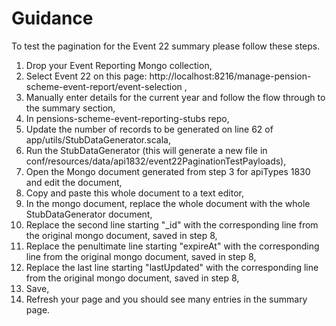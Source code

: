 # Guidance

To test the pagination for the Event 22 summary please follow these steps.

1. Drop your Event Reporting Mongo collection,
2. Select Event 22 on this page: http://localhost:8216/manage-pension-scheme-event-report/event-selection ,
3. Manually enter details for the current year and follow the flow through to the summary section,
4. In pensions-scheme-event-reporting-stubs repo,
5. Update the number of records to be generated on line 62 of app/utils/StubDataGenerator.scala,
6. Run the StubDataGenerator (this will generate a new file in conf/resources/data/api1832/event22PaginationTestPayloads),
7. Open the Mongo document generated from step 3 for apiTypes 1830 and edit the document,
8. Copy and paste this whole document to a text editor,
9. In the mongo document, replace the whole document with the whole StubDataGenerator document,
10. Replace the second line starting "_id" with the corresponding line from the original mongo document, saved in step 8,
11. Replace the penultimate line starting "expireAt" with the corresponding line from the original mongo document, saved in step 8,
12. Replace the last line starting "lastUpdated" with the corresponding line from the original mongo document, saved in step 8,
13. Save,
14. Refresh your page and you should see many entries in the summary page.